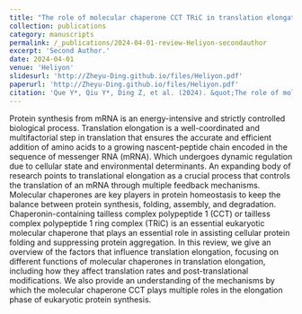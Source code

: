 ```yaml
---
title: "The role of molecular chaperone CCT TRiC in translation elongation: A literature review"
collection: publications
category: manuscripts
permalink: /_publications/2024-04-01-review-Heliyon-secondauthor
excerpt: 'Second Author.'
date: 2024-04-01
venue: 'Heliyon'
slidesurl: 'http://Zheyu-Ding.github.io/files/Heliyon.pdf'
paperurl: 'http://Zheyu-Ding.github.io/files/Heliyon.pdf'
citation: 'Que Y*, Qiu Y*, Ding Z, et al. (2024). &quot;The role of molecular chaperone CCT TRiC in translation elongation: A literature review.&quot;<i>Heliyon</i>.10(7): e29029'
---
```


Protein synthesis from mRNA is an energy-intensive and strictly controlled biological process. Translation elongation is a well-coordinated and multifactorial step in translation that ensures the accurate and efficient addition of amino acids to a growing nascent-peptide chain encoded in the sequence of messenger RNA (mRNA). Which undergoes dynamic regulation due to cellular state and environmental determinants. An expanding body of research points to translational elongation as a crucial process that controls the translation of an mRNA through multiple feedback mechanisms. Molecular chaperones are key players in protein homeostasis to keep the balance between protein synthesis, folding, assembly, and degradation. Chaperonin-containing tailless complex polypeptide 1 (CCT) or tailless complex polypeptide 1 ring complex (TRiC) is an essential eukaryotic molecular chaperone that plays an essential role in assisting cellular protein folding and suppressing protein aggregation. In this review, we give an overview of the factors that influence translation elongation, focusing on different functions of molecular chaperones in translation elongation, including how they affect translation rates and post-translational modifications. We also provide an understanding of the mechanisms by which the molecular chaperone CCT plays multiple roles in the elongation phase of eukaryotic protein synthesis.
